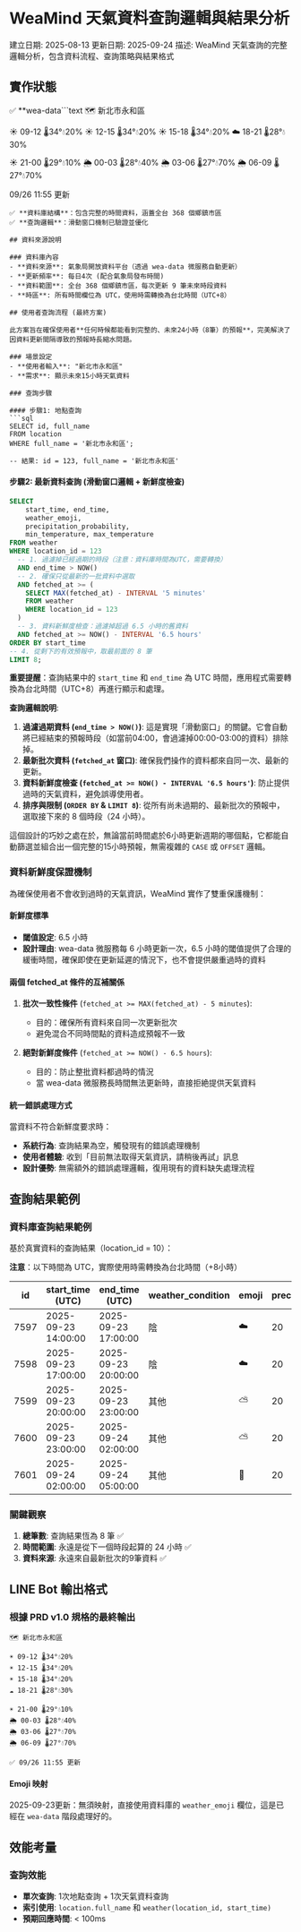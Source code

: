 # WeaMind 天氣資料查詢邏輯與結果分析

建立日期: 2025-08-13
更新日期: 2025-09-24
描述: WeaMind 天氣查詢的完整邏輯分析，包含資料流程、查詢策略與結果格式

## 實作狀態
✅ **wea-data```text
🗺️ 新北市永和區

☀️ 09-12 🌡️34°💧20%
☀️ 12-15 🌡️34°💧20%
☀️ 15-18 🌡️34°💧20%
☁️ 18-21 🌡️28°💧30%

☀️ 21-00 🌡️29°💧10%
🌦️ 00-03 🌡️28°💧40%
🌦️ 03-06 🌡️27°💧70%
🌦️ 06-09 🌡️27°💧70%

09/26 11:55 更新
```運行，提供完整的天氣資料更新服務
✅ **資料庫結構**：包含完整的時間資料，涵蓋全台 368 個鄉鎮市區
✅ **查詢邏輯**：滑動窗口機制已驗證並優化

## 資料來源說明

### 資料庫內容
- **資料來源**: 氣象局開放資料平台（透過 wea-data 微服務自動更新）
- **更新頻率**: 每日4次 (配合氣象局發布時間)
- **資料範圍**: 全台 368 個鄉鎮市區，每次更新 9 筆未來時段資料
- **時區**: 所有時間欄位為 UTC，使用時需轉換為台北時間（UTC+8）

## 使用者查詢流程 (最終方案)

此方案旨在確保使用者**任何時候都能看到完整的、未來24小時（8筆）的預報**，完美解決了因資料更新間隔導致的預報時長縮水問題。

### 場景設定
- **使用者輸入**: "新北市永和區"
- **需求**: 顯示未來15小時天氣資料

### 查詢步驟

#### 步驟1: 地點查詢
```sql
SELECT id, full_name
FROM location
WHERE full_name = '新北市永和區';

-- 結果: id = 123, full_name = '新北市永和區'
```

#### 步驟2: 最新資料查詢 (滑動窗口邏輯 + 新鮮度檢查)
```sql
SELECT
    start_time, end_time,
    weather_emoji,
    precipitation_probability,
    min_temperature, max_temperature
FROM weather
WHERE location_id = 123
  -- 1. 過濾掉已經過期的時段（注意：資料庫時間為UTC，需要轉換）
  AND end_time > NOW()
  -- 2. 確保只從最新的一批資料中選取
  AND fetched_at >= (
    SELECT MAX(fetched_at) - INTERVAL '5 minutes'
    FROM weather
    WHERE location_id = 123
  )
  -- 3. 資料新鮮度檢查：過濾掉超過 6.5 小時的舊資料
  AND fetched_at >= NOW() - INTERVAL '6.5 hours'
ORDER BY start_time
-- 4. 從剩下的有效預報中，取最前面的 8 筆
LIMIT 8;
```

**重要提醒**：查詢結果中的 `start_time` 和 `end_time` 為 UTC 時間，應用程式需要轉換為台北時間（UTC+8）再進行顯示和處理。

**查詢邏輯說明**:
1.  **過濾過期資料 (`end_time > NOW()`)**: 這是實現「滑動窗口」的關鍵。它會自動將已經結束的預報時段（如當前04:00，會過濾掉00:00-03:00的資料）排除掉。
2.  **最新批次資料 (`fetched_at` 窗口)**: 確保我們操作的資料都來自同一次、最新的更新。
3.  **資料新鮮度檢查 (`fetched_at >= NOW() - INTERVAL '6.5 hours'`)**: 防止提供過時的天氣資料，避免誤導使用者。
4.  **排序與限制 (`ORDER BY` & `LIMIT 8`)**: 從所有尚未過期的、最新批次的預報中，選取接下來的 8 個時段（24 小時）。

這個設計的巧妙之處在於，無論當前時間處於6小時更新週期的哪個點，它都能自動篩選並組合出一個完整的15小時預報，無需複雜的 `CASE` 或 `OFFSET` 邏輯。

### 資料新鮮度保證機制

為確保使用者不會收到過時的天氣資訊，WeaMind 實作了雙重保護機制：

#### 新鮮度標準
- **閾值設定**: 6.5 小時
- **設計理由**: wea-data 微服務每 6 小時更新一次，6.5 小時的閾值提供了合理的緩衝時間，確保即使在更新延遲的情況下，也不會提供嚴重過時的資料

#### 兩個 fetched_at 條件的互補關係
1. **批次一致性條件** (`fetched_at >= MAX(fetched_at) - 5 minutes`):
   - 目的：確保所有資料來自同一次更新批次
   - 避免混合不同時間點的資料造成預報不一致

2. **絕對新鮮度條件** (`fetched_at >= NOW() - 6.5 hours`):
   - 目的：防止整批資料都過時的情況
   - 當 wea-data 微服務長時間無法更新時，直接拒絶提供天氣資料

#### 統一錯誤處理方式
當資料不符合新鮮度要求時：
- **系統行為**: 查詢結果為空，觸發現有的錯誤處理機制
- **使用者體驗**: 收到「目前無法取得天氣資訊，請稍後再試」訊息
- **設計優勢**: 無需額外的錯誤處理邏輯，復用現有的資料缺失處理流程

## 查詢結果範例

### 資料庫查詢結果範例

基於真實資料的查詢結果（location_id = 10）：

**注意**：以下時間為 UTC，實際使用時需轉換為台北時間（+8小時）

| id   | start_time (UTC)    | end_time (UTC)      | weather_condition | emoji | precipitation | min_temp | max_temp | fetched_at (UTC)    |
| ---- | ------------------- | ------------------- | ----------------- | ----- | ------------- | -------- | -------- | ------------------- |
| 7597 | 2025-09-23 14:00:00 | 2025-09-23 17:00:00 | 陰                | ☁️     | 20            | 26       | 28       | 2025-09-23 01:46:57 |
| 7598 | 2025-09-23 17:00:00 | 2025-09-23 20:00:00 | 陰                | ☁️     | 20            | 29       | 31       | 2025-09-23 01:46:57 |
| 7599 | 2025-09-23 20:00:00 | 2025-09-23 23:00:00 | 其他              | ⛅️     | 20            | 31       | 31       | 2025-09-23 01:46:57 |
| 7600 | 2025-09-23 23:00:00 | 2025-09-24 02:00:00 | 其他              | ⛅️     | 20            | 29       | 31       | 2025-09-23 01:46:57 |
| 7601 | 2025-09-24 02:00:00 | 2025-09-24 05:00:00 | 其他              | 🌌     | 20            | 28       | 29       | 2025-09-23 01:46:57 |

### 關鍵觀察

1. **總筆數**: 查詢結果恆為 8 筆 ✅
2. **時間範圍**: 永遠是從下一個時段起算的 24 小時 ✅
3. **資料來源**: 永遠來自最新批次的9筆資料 ✅

## LINE Bot 輸出格式

### 根據 PRD v1.0 規格的最終輸出

```text
🗺️ 新北市永和區

☀️ 09-12 🌡️34°💧20%
☀️ 12-15 🌡️34°💧20%
☀️ 15-18 🌡️34°💧20%
☁️ 18-21 🌡️28°💧30%

☀️ 21-00 🌡️29°💧10%
🌦️ 00-03 🌡️28°💧40%
🌦️ 03-06 🌡️27°💧70%
🌦️ 06-09 🌡️27°💧70%

✅ 09/26 11:55 更新
```

#### Emoji 映射
2025-09-23更新：無須映射，直接使用資料庫的 `weather_emoji` 欄位，這是已經在 `wea-data` 階段處理好的。

## 效能考量

### 查詢效能
- **單次查詢**: 1次地點查詢 + 1次天氣資料查詢
- **索引使用**: `location.full_name` 和 `weather(location_id, start_time)`
- **預期回應時間**: < 100ms
